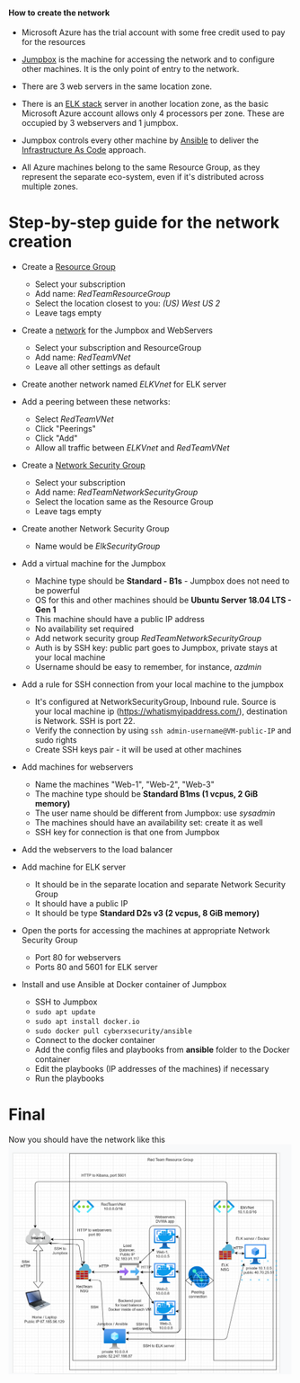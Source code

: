 #### How to create the network

- Microsoft Azure has the trial account with some free credit used to pay for the resources

- [Jumpbox](https://en.wikipedia.org/wiki/Jump_server) is the machine for accessing the network and to configure other machines. It is the only point of entry to the network.

- There are 3 web servers in the same location zone.

- There is an [ELK stack](https://www.elastic.co/what-is/elk-stack) server in another location zone, as the basic Microsoft Azure account allows only 4 processors per zone. These are occupied by 3 webservers and 1 jumpbox.

- Jumpbox controls every other machine by [Ansible](https://www.ansible.com/) to deliver the [Infrastructure As Code](https://en.wikipedia.org/wiki/Infrastructure_as_code) approach.

- All Azure machines belong to the same Resource Group, as they represent the separate eco-system, even if it's distributed across multiple zones.

# Step-by-step guide for the network creation

- Create a [Resource Group](https://portal.azure.com/#create/Microsoft.ResourceGroup)
  - Select your subscription
  - Add name: *RedTeamResourceGroup*
  - Select the location closest to you: *(US) West US 2*
  - Leave tags empty

- Create a [network](https://portal.azure.com/#create/Microsoft.VirtualNetwork) for the Jumpbox and WebServers
  - Select your subscription and ResourceGroup
  - Add name: *RedTeamVNet*
  - Leave all other settings as default

- Create another network named *ELKVnet* for ELK server

- Add a peering between these networks:
  - Select *RedTeamVNet*
  - Click "Peerings"
  - Click "Add"
  - Allow all traffic between *ELKVnet* and *RedTeamVNet*


- Create a [Network Security Group](https://portal.azure.com/#create/Microsoft.NetworkSecurityGroup)
  - Select your subscription
  - Add name: *RedTeamNetworkSecurityGroup*
  - Select the location same as the Resource Group
  - Leave tags empty

- Create another Network Security Group
  - Name would be *ElkSecurityGroup*

- Add a virtual machine for the Jumpbox
  - Machine type should be **Standard - B1s** - Jumpbox does not need to be powerful
  - OS for this and other machines should be **Ubuntu Server 18.04 LTS - Gen 1**
  - This machine should have a public IP address
  - No availability set required
  - Add network security group *RedTeamNetworkSecurityGroup*
  - Auth is by SSH key: public part goes to Jumpbox, private stays at your local machine
  - Username should be easy to remember, for instance, *azdmin*
  
- Add a rule for SSH connection from your local machine to the jumpbox
  - It's configured at NetworkSecurityGroup, Inbound rule. Source is your local machine ip (https://whatismyipaddress.com/), destination is Network. SSH is port 22.
  - Verify the connection by using `ssh admin-username@VM-public-IP` and sudo rights
  - Create SSH keys pair - it will be used at other machines
  
- Add machines for webservers
  - Name the machines "Web-1", "Web-2", "Web-3"
  - The machine type should be **Standard B1ms (1 vcpus, 2 GiB memory)**
  - The user name should be different from Jumpbox: use *sysadmin*
  - The machines should have an availability set: create it as well
  - SSH key for connection is that one from Jumpbox

- Add the webservers to the load balancer
  
- Add machine for ELK server
  - It should be in the separate location and separate Network Security Group
  - It should have a public IP
  - It should be type **Standard D2s v3 (2 vcpus, 8 GiB memory)**
  
- Open the ports for accessing the machines at appropriate Network Security Group
  - Port 80 for webservers
  - Ports 80 and 5601 for ELK server
  
- Install and use Ansible at Docker container of Jumpbox
  - SSH to Jumpbox
  - `sudo apt update`
  - `sudo apt install docker.io`
  - `sudo docker pull cyberxsecurity/ansible`
  - Connect to the docker container
  - Add the config files and playbooks from **ansible** folder to the Docker container
  - Edit the playbooks (IP addresses of the machines) if necessary
  - Run the playbooks
  
# Final
Now you should have the network like this ![](./diagrams/network_diagram.png)